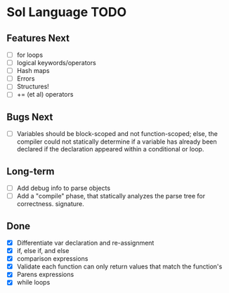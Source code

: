 # Sol Language TODO

## Features Next

- [ ] for loops
- [ ] logical keywords/operators
- [ ] Hash maps
- [ ] Errors
- [ ] Structures!
- [ ] += (et al) operators

## Bugs Next

- [ ] Variables should be block-scoped and not function-scoped; else, the
  compiler could not statically determine if a variable has already been
  declared if the declaration appeared within a conditional or loop.

## Long-term

- [ ] Add debug info to parse objects
- [ ] Add a "compile" phase, that statically analyzes the parse tree for
  correctness.
    signature.

## Done

- [x] Differentiate var declaration and re-assignment
- [x] if, else if, and else
- [x] comparison expressions
- [x] Validate each function can only return values that match the function's
- [x] Parens expressions
- [x] while loops
